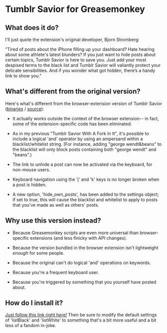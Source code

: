# Tumblr Savior for Greasemonkey

## What does it do?

I'll just quote the extension's original developer, Bjorn Stromberg:

"Tired of posts about the iPhone filling up your dashboard? Hate hearing about some athlete's latest blunders? If you just want to hide posts about certain topics, Tumblr Savior is here to save you. Just add your most despised terms to the black list and Tumblr Savior will valiantly protect your delicate sensibilities. And if you wonder what got hidden, there’s a handy link to show you."

## What's different from the original version?

Here's what's different from the browser-extension version of Tumblr Savior ([binaries](http://bjornstar.com/tumblr-savior) / [source](https://github.com/bjornstar/Tumblr-Savior)):

* It actually works outside the context of the browser extension-- in fact, some of the extension-specific code has been eliminated.

* As in my previous "Tumblr Savior With A Fork In It", it's possible to include a logical 'and' operator by using an ampersand within a blacklist/whitelist string. (For instance, adding "george wendt&beans" to the blacklist will only block posts containing both "george wendt" and "beans".)

* The link to unhide a post can now be activated via the keyboard, for non-mouse users.

* Keyboard navigation using the 'j' and 'k' keys is no longer broken when a post is hidden.

* A new option, 'hide_own_posts', has been added to the settings object; if set to true, this will cause the blacklist and whitelist to apply to posts that you've made as well as others' posts.

## Why use this version instead?

* Because Greasemonkey scripts are even more universal than browser-specific extensions (and less finicky with API changes).

* Because the version bundled in the browser extension isn't lightweight *enough* for some people.

* Because the original can't do logical 'and' operations on keywords.

* Because you're a frequent keyboard user.

* Because you're triggered by something that you yourself have posted about.

## How do I install it?

[Just follow this link right here!](https://raw.github.com/codeman38/tumblr-savior-gm/master/tumblr-savior.user.js) Then be sure to modify the default settings of 'listBlack' and 'listWhite' to something that's a bit more useful and a bit less of a fandom in-joke.